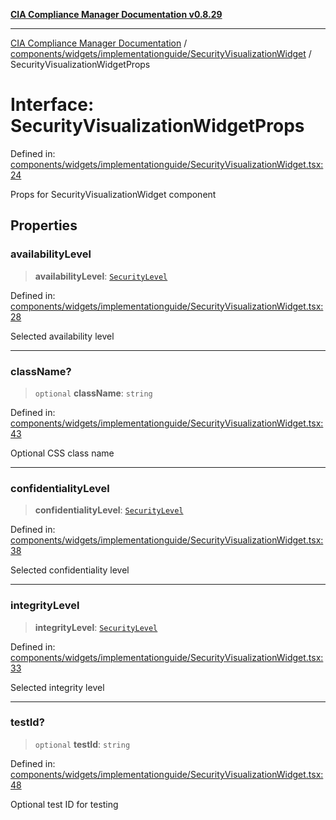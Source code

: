 [**CIA Compliance Manager Documentation v0.8.29**](../../../../../README.md)

***

[CIA Compliance Manager Documentation](../../../../../modules.md) / [components/widgets/implementationguide/SecurityVisualizationWidget](../README.md) / SecurityVisualizationWidgetProps

# Interface: SecurityVisualizationWidgetProps

Defined in: [components/widgets/implementationguide/SecurityVisualizationWidget.tsx:24](https://github.com/Hack23/cia-compliance-manager/blob/5836b4c74e2010cd05eca63c0016fd711c628ec9/src/components/widgets/implementationguide/SecurityVisualizationWidget.tsx#L24)

Props for SecurityVisualizationWidget component

## Properties

### availabilityLevel

> **availabilityLevel**: [`SecurityLevel`](../../../../../types/cia/type-aliases/SecurityLevel.md)

Defined in: [components/widgets/implementationguide/SecurityVisualizationWidget.tsx:28](https://github.com/Hack23/cia-compliance-manager/blob/5836b4c74e2010cd05eca63c0016fd711c628ec9/src/components/widgets/implementationguide/SecurityVisualizationWidget.tsx#L28)

Selected availability level

***

### className?

> `optional` **className**: `string`

Defined in: [components/widgets/implementationguide/SecurityVisualizationWidget.tsx:43](https://github.com/Hack23/cia-compliance-manager/blob/5836b4c74e2010cd05eca63c0016fd711c628ec9/src/components/widgets/implementationguide/SecurityVisualizationWidget.tsx#L43)

Optional CSS class name

***

### confidentialityLevel

> **confidentialityLevel**: [`SecurityLevel`](../../../../../types/cia/type-aliases/SecurityLevel.md)

Defined in: [components/widgets/implementationguide/SecurityVisualizationWidget.tsx:38](https://github.com/Hack23/cia-compliance-manager/blob/5836b4c74e2010cd05eca63c0016fd711c628ec9/src/components/widgets/implementationguide/SecurityVisualizationWidget.tsx#L38)

Selected confidentiality level

***

### integrityLevel

> **integrityLevel**: [`SecurityLevel`](../../../../../types/cia/type-aliases/SecurityLevel.md)

Defined in: [components/widgets/implementationguide/SecurityVisualizationWidget.tsx:33](https://github.com/Hack23/cia-compliance-manager/blob/5836b4c74e2010cd05eca63c0016fd711c628ec9/src/components/widgets/implementationguide/SecurityVisualizationWidget.tsx#L33)

Selected integrity level

***

### testId?

> `optional` **testId**: `string`

Defined in: [components/widgets/implementationguide/SecurityVisualizationWidget.tsx:48](https://github.com/Hack23/cia-compliance-manager/blob/5836b4c74e2010cd05eca63c0016fd711c628ec9/src/components/widgets/implementationguide/SecurityVisualizationWidget.tsx#L48)

Optional test ID for testing
